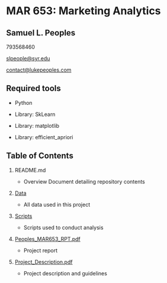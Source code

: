 # MAR 653: Marketing Analytics
## Samuel L. Peoples

793568460

slpeople@syr.edu

contact@lukepeoples.com

## Required tools

* Python

* Library: SkLearn

* Library: matplotlib

* Library: efficient_apriori

## Table of Contents

1. README.md 
    - Overview Document detailing repository contents

2. [Data](https://github.com/SLPeoples/MSADS_Portfolio/tree/master/MAR653_Marketing_Analytics/data)
    - All data used in this project

3. [Scripts](https://github.com/SLPeoples/MSADS_Portfolio/tree/master/MAR653_Marketing_Analytics/scripts)
    - Scripts used to conduct analysis

4. [Peoples_MAR653_RPT.pdf](https://github.com/SLPeoples/MSADS_Portfolio/blob/master/MAR653_Marketing_Analytics/Peoples_MAR653_RPT.pdf)
    - Project report
  
6. [Project_Description.pdf](https://github.com/SLPeoples/MSADS_Portfolio/blob/master/MAR653_Marketing_Analytics/Project_Description.pdf)
    - Project description and guidelines

